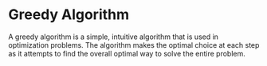 # Greedy Algorithm
A greedy algorithm is a simple, intuitive algorithm that is used in optimization problems. The algorithm makes the optimal choice at each step as it attempts to find the overall optimal way to solve the entire problem.